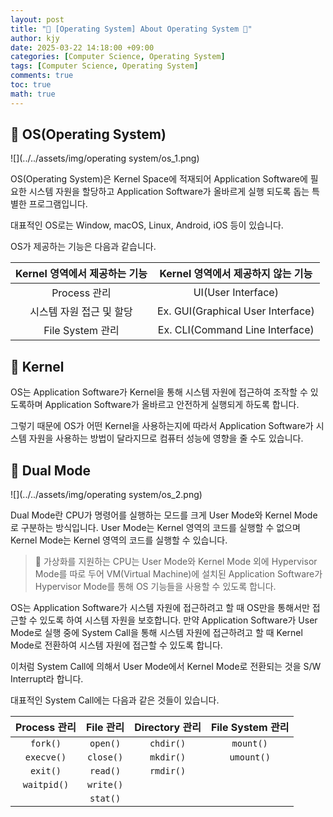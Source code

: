 ```yaml
---
layout: post
title: "💾 [Operating System] About Operating System 💾"
author: kjy
date: 2025-03-22 14:18:00 +09:00
categories: [Computer Science, Operating System]
tags: [Computer Science, Operating System]
comments: true
toc: true
math: true
---
```


## 💾 OS(Operating System)

![](../../assets/img/operating system/os_1.png)

OS(Operating System)은 Kernel Space에 적재되어 Application Software에 필요한 시스템 자원을 할당하고 Application Software가 올바르게 실행 되도록 돕는 특별한 프로그램입니다.

대표적인 OS로는 Window, macOS, Linux, Android, iOS 등이 있습니다.

OS가 제공하는 기능은 다음과 같습니다.

| Kernel 영역에서 제공하는 기능 | Kernel 영역에서 제공하지 않는 기능 |
| :----------------------: | :---------------------------: |
| Process 관리 | UI(User Interface) |
| 시스템 자원 접근 및 할당 | Ex. GUI(Graphical User Interface) |
| File System 관리 | Ex. CLI(Command Line Interface) |

## 💾 Kernel

OS는 Application Software가 Kernel을 통해 시스템 자원에 접근하여 조작할 수 있도록하며 Application Software가 올바르고 안전하게 실행되게 하도록 합니다.

그렇기 때문에 OS가 어떤 Kernel을 사용하는지에 따라서 Application Software가 시스템 자원을 사용하는 방법이 달라지므로 컴퓨터 성능에 영향을 줄 수도 있습니다.

## 💾 Dual Mode

![](../../assets/img/operating system/os_2.png)

Dual Mode란 CPU가 명령어를 실행하는 모드를 크게 User Mode와 Kernel Mode로 구분하는 방식입니다. User Mode는 Kernel 영역의 코드를 실행할 수 없으며 Kernel Mode는 Kernel 영역의 코드를 실행할 수 있습니다.

> 📢 가상화를 지원하는 CPU는 User Mode와 Kernel Mode 외에 Hypervisor Mode를 따로 두어 VM(Virtual Machine)에 설치된 Application Software가 Hypervisor Mode를 통해 OS 기능들을 사용할 수 있도록 합니다.

OS는 Application Software가 시스템 자원에 접근하려고 할 때 OS만을 통해서만 접근할 수 있도록 하여 시스템 자원을 보호합니다. 만약 Application Software가 User Mode로 실행 중에 System Call을 통해 시스템 자원에 접근하려고 할 때 Kernel Mode로 전환하여 시스템 자원에 접근할 수 있도록 합니다.

이처럼 System Call에 의해서 User Mode에서 Kernel Mode로 전환되는 것을 S/W Interrupt라 합니다.

대표적인 System Call에는 다음과 같은 것들이 있습니다.

| Process 관리 | File 관리 | Directory 관리 | File System 관리 |
| :---------: | :------: | :-----------: | :-------------: |
| `fork()` | `open()` | `chdir()` | `mount()` |
| `execve()` | `close()` | `mkdir()` | `umount()` |
| `exit()` | `read()` | `rmdir()` |  |
| `waitpid()` | `write()` |  |  |
|  | `stat()` |  |  |
